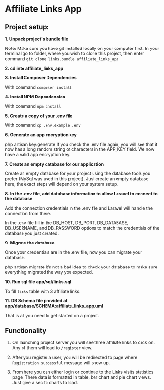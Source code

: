 # Affiliate Links App

## Project setup:

**1. Unpack project's bundle file**

Note: Make sure you have git installed locally on your computer first. In your terminal go to folder, where you wish 
to clone this project, then enter command `git clone links.bundle affiliate_links_app`

**2. cd into affiliate_links_app**

**3. Install Composer Dependencies**

With command `composer install`

**4. Install NPM Dependencies**

With command `npm install`

**5. Create a copy of your .env file**

With command `cp .env.example .env`

**6. Generate an app encryption key**

php artisan key:generate
If you check the .env file again, you will see that it now has a long random string of characters in the APP_KEY field. 
We now have a valid app encryption key.

**7. Create an empty database for our application**

Create an empty database for your project using the database tools you prefer (MySql was used in this project). 
Just create an empty database here, the exact steps will depend on your system setup.

**8. In the .env file, add database information to allow Laravel to connect to the database**

Add the connection credentials in the .env file and Laravel will handle the connection from there.

In the .env file fill in the DB_HOST, DB_PORT, DB_DATABASE, DB_USERNAME, and DB_PASSWORD options to match 
the credentials of the database you just created.

**9. Migrate the database**

Once your credentials are in the .env file, now you can migrate your database.

php artisan migrate
It’s not a bad idea to check your database to make sure everything migrated the way you expected.

**10. Run sql file app/sql/links.sql**

To fill `links` table with 3 affiliate links.

**11. DB Schema file provided at app/database/SCHEMA:affiliate_links_app.uml**

That is all you need to get started on a project.


## Functionality

1. On launching project server you will see three affiliate links to click on. Any of them will lead 
   to `/register` view.
   
2. After you register a user, you will be redirected to page where `Registration successful` message will show up.
   
3. From here you can either login or continue to the Links visits statistics page. There data is formatted in table, 
   bar chart and pie chart views. Just give a sec to charts to load.
   

